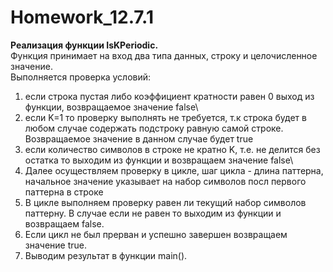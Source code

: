 # Homework_12.7.1
**Реализация функции IsKPeriodic.**\
Функция принимает на вход два типа данных, строку и целочисленное значение.\
Выполняется проверка условий:
1) если строка пустая либо коэффициент кратности равен 0 выход из функции, возвращаемое значение false\
2) если K=1 то проверку выполнять не требуется, т.к строка будет в любом случае содержать подстроку равную самой строке. Возвращаемое значение в данном случае будет true
3) если количество символов в строке не кратно K, т.е. не делится без остатка то выходим из функции и возвращаем значение false\
4) Далее осуществляем проверку в цикле, шаг цикла - длина паттерна, начальное значение указывает на набор символов посл первого паттерна в строке
5) В цикле выполняем проверку равен ли текущий набор символов паттерну. В случае если не равен то выходим из функции и возвращаем false.
6) Если цикл не был прерван и успешно завершен возвращаем значение true.
7) Выводим результат в функции main().
